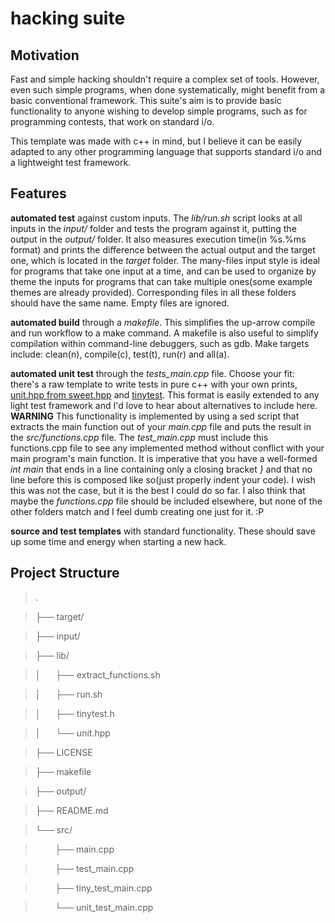 # hacking suite

## Motivation

Fast and simple hacking shouldn't require a complex set of tools. However, even such simple programs, when done systematically, might benefit from a basic conventional framework. This suite's aim is to provide basic functionality to anyone wishing to develop simple programs, such as for programming contests, that work on standard i/o.

This template was made with c++ in mind, but I believe it can be easily adapted to any other programming language that supports standard i/o and a lightweight test framework.

## Features

**automated test** against custom inputs. The *lib/run.sh* script looks at all inputs in the *input/* folder and tests the program against it, putting the output in the *output/* folder. It also measures execution time(in %s.%ms format) and prints the difference between the actual output and the target one, which is located in the *target* folder. The many-files input style is ideal for programs that take one input at a time, and can be used to organize by theme the inputs for programs that can take multiple ones(some example themes are already provided). Corresponding files in all these folders should have the same name. Empty files are ignored.

**automated build** through a *makefile*. This simplifies the up-arrow compile and run workflow to a make command. A makefile is also useful to simplify compilation within command-line debuggers, such as gdb. Make targets include: clean(n), compile(c), test(t), run(r) and all(a).

**automated unit test** through the *tests\_main.cpp* file. Choose your fit: there's a raw template to write tests in pure c++ with your own prints, [unit.hpp from sweet.hpp](https://github.com/burner/sweet.hpp) and [tinytest](https://github.com/ccosmin/tinytest). This format is easily extended to any light test framework and I'd love to hear about alternatives to include here. **WARNING** This functionality is implemented by using a sed script that extracts the main function out of your *main.cpp* file and puts the result in the *src/functions.cpp* file. The *test\_main.cpp* must include this functions.cpp file to see any implemented method without conflict with your main program's main function. It is imperative that you have a well-formed *int main* that ends in a line containing only a closing bracket *}* and that no line before this is composed like so(just properly indent your code). I wish this was not the case, but it is the best I could do so far. I also think that maybe the *functions.cpp* file should be included elsewhere, but none of the other folders match and I feel dumb creating one just for it. :P

**source and test templates** with standard functionality. These should save up some time and energy when starting a new hack.

## Project Structure


>.

>├── target/

>├── input/

>├── lib/

>│      ├── extract\_functions.sh

>│      ├── run.sh

>│      ├── tinytest.h

>│      └── unit.hpp

>├── LICENSE

>├── makefile

>├── output/

>├── README.md

>└── src/

>        ├── main.cpp

>        ├── test\_main.cpp

>        ├── tiny\_test\_main.cpp

>        └── unit\_test\_main.cpp
